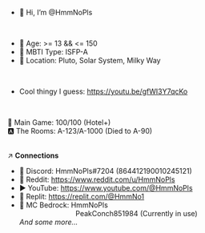 - 👋 Hi, I’m @HmmNoPls <br>
<br>

- 🎂 Age: >= 13 && <= 150
- 🌱 MBTI Type: ISFP-A
- 🌌 Location: Pluto, Solar System, Milky Way

<br>

- Cool thingy I guess: https://youtu.be/gfWI3Y7qcKo
<br>

🚪 Main Game: 100/100 (Hotel+) <br>
🅰️ The Rooms: A-123/A-1000 (Died to A-90) <br>
<br>

↗️ __Connections__
-  💬 Discord: HmmNoPls#7204 (864412190010245121)
-  🔴 Reddit: https://www.reddit.com/u/HmmNoPls
-  ▶️ YouTube: https://www.youtube.com/@HmmNoPls
-  🤖 Replit: https://replit.com/@HmmNo1
-  🌳 MC Bedrock: HmmNoPls <br>
        PeakConch851984 (Currently in use) <br>
*And some more...*
